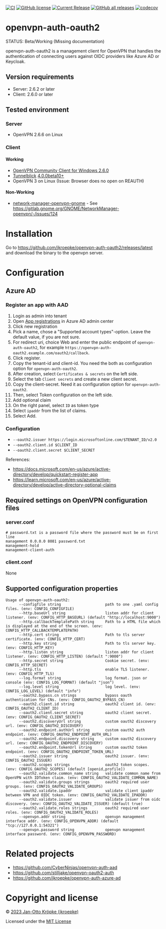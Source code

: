 [![CI](https://github.com/jkroepke/openvpn-auth-oauth2/workflows/CI/badge.svg)](https://github.com/jkroepke/openvpn-auth-oauth2/actions?query=workflow%3ACI)
[![GitHub license](https://img.shields.io/github/license/jkroepke/openvpn-auth-oauth2)](https://github.com/jkroepke/openvpn-auth-oauth2/blob/master/LICENSE.txt)
[![Current Release](https://img.shields.io/github/release/jkroepke/openvpn-auth-oauth2.svg)](https://github.com/jkroepke/openvpn-auth-oauth2/releases/latest)
[![GitHub all releases](https://img.shields.io/github/downloads/jkroepke/openvpn-auth-oauth2/total?logo=github)](https://github.com/jkroepke/openvpn-auth-oauth2/releases/latest)
[![codecov](https://codecov.io/gh/jkroepke/openvpn-auth-oauth2/graph/badge.svg?token=66VT000UYO)](https://codecov.io/gh/jkroepke/openvpn-auth-oauth2)

# openvpn-auth-oauth2

STATUS: Beta/Working (Missing documentation)

openvpn-auth-oauth2 is a management client for OpenVPN that handles the authentication
of connecting users against OIDC providers like Azure AD or Keycloak.

## Version requirements

- Server: 2.6.2 or later
- Client: 2.6.0 or later

## Tested environment

### Server

- OpenVPN 2.6.6 on Linux

### Client

#### Working

- [OpenVPN Community Client for Windows 2.6.0](https://openvpn.net/community-downloads/)
- [Tunnelblick](https://tunnelblick.net/) [4.0.0beta10+](https://github.com/Tunnelblick/Tunnelblick/issues/676)
- OpenVPN 3 on Linux (Issue: Browser does no open on REAUTH)

#### Non-Working

- [network-manager-openvpn-gnome](https://gitlab.gnome.org/GNOME/NetworkManager-openvpn) - See https://gitlab.gnome.org/GNOME/NetworkManager-openvpn/-/issues/124

# Installation

Go to https://github.com/jkroepke/openvpn-auth-oauth2/releases/latest and download the binary to the openvpn server.

# Configuration

## Azure AD

### Register an app with AAD

1. Login as admin into tenant
2. Open [App registrations](https://aad.portal.azure.com/#blade/Microsoft_AAD_IAM/ActiveDirectoryMenuBlade/RegisteredApps) in Azure AD admin center
3. Click new registration
4. Pick a name, chose a "Supported account types"-option. Leave the default value, if you are not sure.
5. For redirect uri, choice Web and enter the public endpoint of `openvpn-auth-oauth2`, for example `https://openvpn-auth-oauth2.example.com/oauth2/callback`.
6. Click register.
7. Copy the tenant-id and client-id. You need the both as configuration option for `openvpn-auth-oauth2`.
8. After creation, select `Certificates & secrets` on the left side.
9. Select the tab `Client secrets` and create a new client secret.
10. Copy the client-secret. Need it as configuration option for `openvpn-auth-oauth2`.
11. Then, select Token configuration on the left side.
12. Add optional claim
13. On the right panel, select `ID` as token type
14. Select `ipaddr` from the list of claims.
15. Select Add.

### Configuration

- `--oauth2.issuer https://login.microsoftonline.com/$TENANT_ID/v2.0`
- `--oauth2.client.id $CLIENT_ID`
- `--oauth2.client.secret $CLIENT_SECRET`

References:
- https://docs.microsoft.com/en-us/azure/active-directory/develop/quickstart-register-app
- https://learn.microsoft.com/en-us/azure/active-directory/develop/active-directory-optional-claims

## Required settings on OpenVPN configuration files

### server.conf

```
# password.txt is a password file where the password must be on first line
management 0.0.0.0 8081 password.txt
management-hold
management-client-auth
```

### client.conf

None

## Supported configuration properties

```
Usage of openvpn-auth-oauth2:
      --configfile string                    path to one .yaml config files. (env: CONFIG_CONFIGFILE)
      --http.baseUrl string                  listen addr for client listener. (env: CONFIG_HTTP_BASEURL) (default "http://localhost:9000")
      --http.callbackTemplatePath string     Path to a HTML file which is displayed at the end of the screen. (env: CONFIG_HTTP_CALLBACKTEMPLATEPATH)
      --http.cert string                     Path to tls server certificate. (env: CONFIG_HTTP_CERT)
      --http.key string                      Path to tls server key. (env: CONFIG_HTTP_KEY)
      --http.listen string                   listen addr for client listener. (env: CONFIG_HTTP_LISTEN) (default ":9000")
      --http.secret string                   Cookie secret. (env: CONFIG_HTTP_SECRET)
      --http.tls                             enable TLS listener. (env: CONFIG_HTTP_TLS)
      --log.format string                    log format. json or console (env: CONFIG_LOG_FORMAT) (default "json")
      --log.level string                     log level. (env: CONFIG_LOG_LEVEL) (default "info")
      --oauth2.bypass.cn strings             bypass oauth authentication for CNs. (env: CONFIG_OAUTH2_BYPASS_CN)
      --oauth2.client.id string              oauth2 client id. (env: CONFIG_OAUTH2_CLIENT_ID)
      --oauth2.client.secret string          oauth2 client secret. (env: CONFIG_OAUTH2_CLIENT_SECRET)
      --oauth2.discoveryUrl string           custom oauth2 discovery url. (env: CONFIG_OAUTH2_DISCOVERY)
      --oauth2.endpoint.authUrl string       custom oauth2 auth endpoint. (env: CONFIG_OAUTH2_ENDPOINT_AUTH_URL)
      --oauth2.endpoint.discovery string     custom oauth2 discovery url. (env: CONFIG_OAUTH2_ENDPOINT_DISCOVERY)
      --oauth2.endpoint.tokenUrl string      custom oauth2 token endpoint. (env: CONFIG_OAUTH2_ENDPOINT_TOKEN_URL)
      --oauth2.issuer string                 oauth2 issuer. (env: CONFIG_OAUTH2_ISSUER)
      --oauth2.scopes strings                oauth2 token scopes. (env: CONFIG_OAUTH2_SCOPES) (default [openid,profile])
      --oauth2.validate.common_name string   validate common_name from OpenVPN with IDToken claim. (env: CONFIG_OAUTH2_VALIDATE_COMMON_NAME)
      --oauth2.validate.groups strings       oauth2 required user groups. (env: CONFIG_OAUTH2_VALIDATE_GROUPS)
      --oauth2.validate.ipaddr               validate client ipaddr between VPN and OIDC token. (env: CONFIG_OAUTH2_VALIDATE_IPADDR)
      --oauth2.validate.issuer               validate issuer from oidc discovery. (env: CONFIG_OAUTH2_VALIDATE_ISSUER) (default true)
      --oauth2.validate.roles strings        oauth2 required user roles. (env: CONFIG_OAUTH2_VALIDATE_ROLES)
      --openvpn.addr string                  openvpn management interface addr. (env: CONFIG_OPENVPN_ADDR) (default "tcp://127.0.0.1:54321")
      --openvpn.password string              openvpn management interface password. (env: CONFIG_OPENVPN_PASSWORD)
```

# Related projects

- https://github.com/CyberNinjas/openvpn-auth-aad
- https://github.com/stilljake/openvpn-oauth2-auth
- https://github.com/jkroepke/openvpn-auth-azure-ad

# Copyright and license

© [2023 Jan-Otto Kröpke (jkroepke)](https://github.com/jkroepke/openvpn-auth-oauth2)

Licensed under the [MIT License](LICENSE.txt)
